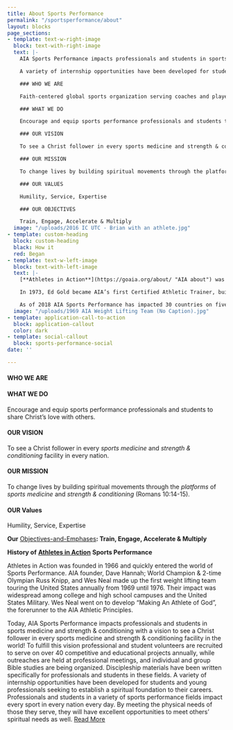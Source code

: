 ```yaml
---
title: About Sports Performance
permalink: "/sportsperformance/about"
layout: blocks
page_sections:
- template: text-w-right-image
  block: text-with-right-image
  text: |-
    AIA Sports Performance impacts professionals and students in sports medicine and strength & conditioning with a vision to see a Christ follower in every sports medicine and strength & conditioning facility in the world! To fulfill this vision professional and student volunteers are recruited to serve on over 40 competitive and educational projects annually. Outreaches are held at professional meetings, and professionals and students are growing through individual and group Bible studies. Discipleship materials have been written specifically for professionals and students in these fields.

    A variety of internship opportunities have been developed for students and young professionals seeking to establish a spiritual foundation to their careers. Professionals and students in a variety of sports performance fields impact every sport in every nation every day. By meeting the physical needs of those they serve, they will have excellent opportunities to meet others’ spiritual needs as well.

    ### WHO WE ARE

    Faith-centered global sports organization serving coaches and players.

    ### WHAT WE DO

    Encourage and equip sports performance professionals and students to share Christ’s love with others.

    ### OUR VISION

    To see a Christ follower in every sports medicine and strength & conditioning facility in every nation.

    ### OUR MISSION

    To change lives by building spiritual movements through the platforms of sports medicine and strength & conditioning (Romans 10:14-15).

    ### OUR VALUES

    Humility, Service, Expertise

    ### OUR OBJECTIVES

    Train, Engage, Accelerate & Multiply
  image: "/uploads/2016 IC UTC - Brian with an athlete.jpg"
- template: custom-heading
  block: custom-heading
  black: How it
  red: Began
- template: text-w-left-image
  block: text-with-left-image
  text: |-
    [**Athletes in Action**](https://goaia.org/about/ "AIA about") was founded in 1966 and quickly entered the world of Sports Performance. AIA founder, Dave Hannah; World Champion and 2-time Olympian Russ Knipp, and Wes Neal made up the first weight lifting team touring the United States annually from 1969 until 1976. Their impact was widespread among college and high school campuses and the United States Military. Wes Neal went on to develop “Making An Athlete of God”, the forerunner to the AIA Athletic Principles.

    In 1973, Ed Gold became AIA’s first Certified Athletic Trainer, building a staff of four medical professionals serving AIA’s five teams. Jim Porter served as the Director of Sports Medicine from 1983 to 1987, developing a network of Christians involved in the field of sports medicine. Porter called the group the Christian Sports Medicine Association (CSMA). In 1989 five certified athletic trainers met at the National Athletic Trainers’ Association’s (NATA) Annual Meeting & Clinical Symposium to discuss re-developing the CSMA to reach sports medicine professionals for Christ. The NATA has over 45,000 members worldwide who are recognized as leaders in providing health care to the active populations. A partnership of volunteers from Athletes in Action, the Fellowship of Christian Athletes (FCA) and other sports ministries was forged with the guiding principle that these individuals and ministries could do more together than separate. The CSMA has held an outreach event at the NATA annual meeting every year since 1990 to meet the needs of thousands of attendees. AIA and FCA have taken the lead in hosting these events with a variety of individual volunteers helping out. AIA, FCA, and Christian Sports Performance started partnering in 2005 in an effort to recreate the CSMA’s ministry within the National Strength & Conditioning Association. In 2012, AIA began partnering with members of the American Medical Society for Sports Medicine (AMSSM) to provide a chapel service for those attending their annual meeting.

    As of 2018 AIA Sports Performance has impacted 30 countries on five continents. The international vision developed through various certified athletic trainers and strength coaches doing impromptu educational clinics while traveling with AIA sports teams. AIA Power was formed in 1997 to use strength & conditioning as a platform to reach others for Christ. Within six years AIA Power impacted six countries on two continents. In 2003 sports medicine professionals were included on a clinical education team to Guatemala. In 2008 the Sports Performance Department was officially formed to use the platforms of sports medicine and strength & conditioning to change lives through the love of Jesus Christ. As of 2018, fifty-four interns have served either 9-week, 15-week or year round internships. The International Sports Performance Academy was started in 2014 to receive professionals from others countries in the US for two weeks of training. Since 1997, AIA has sent out forty-seven international sports performance mission teams, conducted hundreds of clinics, and recruited hundreds of volunteers to travel with competitive sports tours, camps and projects to change lives through sports medicine and strength & conditioning.
  image: "/uploads/1969 AIA Weight Lifting Team (No Caption).jpg"
- template: application-call-to-action
  block: application-callout
  color: dark
- template: social-callout
  block: sports-performance-social
date: ''

---
```

#### WHO WE ARE

#### WHAT WE DO

Encourage and equip sports performance professionals and students to share Christ’s love with others.

#### OUR VISION

To see a Christ follower in every _sports medicine_ and _strength & conditioning_ facility in every nation.

#### OUR MISSION

To change lives by building spiritual movements through the _platforms_ of _sports medicine_ and _strength & conditioning_ (Romans 10:14-15).

#### OUR Values

Humility, Service, Expertise

**Our** [Objectives-and-Emphases](/uploads/Objectives-and-Emphases.pdf "Objectives-and-Emphases.pdf")**: Train, Engage, Accelerate & Multiply**

**History of** [**Athletes in Action**](https://goaia.org/about/ "AIA about") **Sports Performance**

Athletes in Action was founded in 1966 and quickly entered the world of Sports Performance. AIA founder, Dave Hannah; World Champion & 2-time Olympian Russ Knipp, and Wes Neal made up the first weight lifting team touring the United States annually from 1969 until 1976. Their impact was widespread among college and high school campuses and the United States Military. Wes Neal went on to develop “Making An Athlete of God”, the forerunner to the AIA Athletic Principles.

Today, AIA Sports Performance impacts professionals and students in sports medicine and strength & conditioning with a vision to see a Christ follower in every sports medicine and strength & conditioning facility in the world! To fulfill this vision professional and student volunteers are recruited to serve on over 40 competitive and educational projects annually, while outreaches are held at professional meetings, and individual and group Bible studies are being organized. Discipleship materials have been written specifically for professionals and students in these fields. A variety of internship opportunities have been developed for students and young professionals seeking to establish a spiritual foundation to their careers. Professionals and students in a variety of sports performance fields impact every sport in every nation every day. By meeting the physical needs of those they serve, they will have excellent opportunities to meet others’ spiritual needs as well. [Read More](/uploads/AIA-Sports-Performance-History-Web-Version-revised-7-20-18-1.pdf "AIA-Sports-Performance-History-Web-Version-revised-7-20-18-1.pdf")